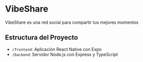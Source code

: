 # VibeShare

VibeShare es una red social para compartir tus mejores momentos

## Estructura del Proyecto

- `/frontend`: Aplicación React Native con Expo
- `/backend`: Servidor Node.js con Express y TypeScript

